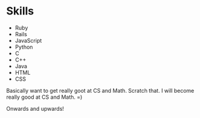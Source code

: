 # Skills 

* Ruby
* Rails
* JavaScript
* Python
* C 
* C++
* Java
* HTML
* CSS

Basically want to get really goot at CS and Math. Scratch that. I will become really good at CS and Math. =)

Onwards and upwards!